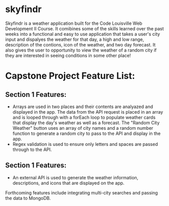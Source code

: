 # skyfindr

Skyfindr is a weather application built for the Code Louisville Web Development II Course. It comibines some of the skills learned over the past weeks into a functional and easy to use application that takes a user's city input and dispalyes the weather for that day, a high and low range, description of the contions, icon of the weather, and two day forecast. It also gives the user to opportunity to view the weather of a random city if they are interested in seeing conditions in some other place! 



# Capstone Project Feature List:

## Section 1 Features:
- Arrays are used in two places and their contents are analyazed and displayed in the app. The data from the API request is placed in an array and is looped through with a forEach loop to populate weather cards that display the day's weather as well as a forecast. The "Random City Weather" button uses an array of city names and a random number function to generate a random city to pass to the API and display in the app.
- Regex validation is used to ensure only letters and spaces are passed through to the API.

## Section 1 Features:
- An external API is used to generate the weather information, descriptions, and icons that are displayed on the app.

Forthcoming features include integrating multi-city searches and passing the data to MongoDB.

